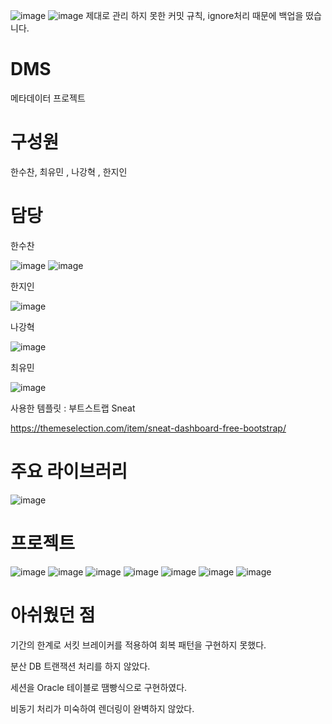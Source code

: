 ![image](https://github.com/HanSuChan/DMS_Backup/assets/83399952/5d29a177-65b1-44b9-8698-a667240829f9)
![image](https://github.com/HanSuChan/DMS_Backup/assets/83399952/8889e72f-3294-4f8b-8394-a84e4fd9dcf9)
제대로 관리 하지 못한 커밋 규칙, ignore처리 때문에 백업을 떴습니다.


# DMS
메타데이터 프로젝트

# 구성원
한수찬, 최유민 , 나강혁 , 한지인

# 담당

한수찬

![image](https://github.com/HanSuChan/DMS_Backup/assets/83399952/09f1e0ca-fa60-44d9-9ae6-85418f9b360c)
![image](https://github.com/HanSuChan/DMS_Backup/assets/83399952/4fddf505-8e8b-42bc-bc0d-5c08dd2be94c)

한지인

![image](https://github.com/HanSuChan/DMS_Backup/assets/83399952/a8014f1a-3d5b-4d59-a988-373f8bbc37f5)

나강혁

![image](https://github.com/HanSuChan/DMS_Backup/assets/83399952/07171cce-d947-4a40-a574-b230eb17e4c3)

최유민

![image](https://github.com/HanSuChan/DMS_Backup/assets/83399952/4c90e117-5265-48c3-9088-23acc373e247)




사용한 템플릿 : 부트스트랩 Sneat

https://themeselection.com/item/sneat-dashboard-free-bootstrap/
  
# 주요 라이브러리

![image](https://github.com/HanSuChan/DMS_Backup/assets/83399952/f548114d-1b8a-47ea-a9ff-0c933cbdedef)

# 프로젝트

![image](https://github.com/HanSuChan/DMS_Backup/assets/83399952/57447ebb-9ce0-4740-adbe-d3604f7c69c7)
![image](https://github.com/HanSuChan/DMS_Backup/assets/83399952/5cd8ad87-9fa0-4779-903f-dc9f41d9753e)
![image](https://github.com/HanSuChan/DMS_Backup/assets/83399952/0b0763c1-ff32-45f0-90ae-3b9b8622ab2c)
![image](https://github.com/HanSuChan/DMS_Backup/assets/83399952/bd21d7d0-19f3-4d38-9a7a-eeded90625fe)
![image](https://github.com/HanSuChan/DMS_Backup/assets/83399952/3c52d8b0-0c09-479f-aa72-2641765f116d)
![image](https://github.com/HanSuChan/DMS_Backup/assets/83399952/741a95c1-6ec2-4f07-9621-7f1d3624f603)
![image](https://github.com/HanSuChan/DMS_Backup/assets/83399952/df087470-aeef-471d-bb2f-67fd7540b715)




# 아쉬웠던 점

기간의 한계로 서킷 브레이커를 적용하여 회복 패턴을 구현하지 못했다.

분산 DB 트랜잭션 처리를 하지 않았다.

세션을 Oracle 테이블로 땜빵식으로 구현하였다.

비동기 처리가 미숙하여 렌더링이 완벽하지 않았다.
